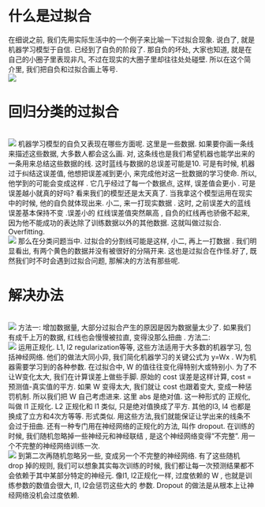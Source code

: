 # 什么是过拟合
在细说之前, 我们先用实际生活中的一个例子来比喻一下过拟合现象. 说白了, 就是机器学习模型于自信. 已经到了自负的阶段了. 那自负的坏处, 大家也知道, 就是在自己的小圈子里表现非凡, 不过在现实的大圈子里却往往处处碰壁. 所以在这个简介里, 我们把自负和过拟合画上等号.
<br>![](https://morvanzhou.github.io/static/results/ML-intro/overfitting1.png)
# 回归分类的过拟合
<br>![](https://morvanzhou.github.io/static/results/ML-intro/overfitting2.png)
机器学习模型的自负又表现在哪些方面呢. 这里是一些数据. 如果要你画一条线来描述这些数据, 大多数人都会这么画. 对, 这条线也是我们希望机器也能学出来的一条用来总结这些数据的线. 这时蓝线与数据的总误差可能是10. 可是有时候, 机器过于纠结这误差值, 他想把误差减到更小, 来完成他对这一批数据的学习使命. 所以, 他学到的可能会变成这样 . 它几乎经过了每一个数据点, 这样, 误差值会更小 . 可是误差越小就真的好吗? 看来我们的模型还是太天真了. 当我拿这个模型运用在现实中的时候, 他的自负就体现出来. 小二, 来一打现实数据 . 这时, 之前误差大的蓝线误差基本保持不变 .误差小的 红线误差值突然飙高 , 自负的红线再也骄傲不起来, 因为他不能成功的表达除了训练数据以外的其他数据. 这就叫做过拟合. Overfitting.
<br>![](https://morvanzhou.github.io/static/results/ML-intro/overfitting3.png)
那么在分类问题当中. 过拟合的分割线可能是这样, 小二, 再上一打数据 . 我们明显看出, 有两个黄色的数据并没有被很好的分隔开来. 这也是过拟合在作怪.好了, 既然我们时不时会遇到过拟合问题, 那解决的方法有那些呢.
# 解决办法
<br>![](https://morvanzhou.github.io/static/results/ML-intro/overfitting4.png)
方法一: 增加数据量, 大部分过拟合产生的原因是因为数据量太少了. 如果我们有成千上万的数据, 红线也会慢慢被拉直, 变得没那么扭曲 . 
方法二:
<br>![](https://morvanzhou.github.io/static/results/ML-intro/overfitting5.png)
运用正规化. L1, l2 regularization等等, 这些方法适用于大多数的机器学习, 包括神经网络. 他们的做法大同小异, 我们简化机器学习的关键公式为 y=Wx . W为机器需要学习到的各种参数. 在过拟合中, W 的值往往变化得特别大或特别小. 为了不让W变化太大, 我们在计算误差上做些手脚. 原始的 cost 误差是这样计算, cost = 预测值-真实值的平方. 如果 W 变得太大, 我们就让 cost 也跟着变大, 变成一种惩罚机制. 所以我们把 W 自己考虑进来. 这里 abs 是绝对值. 这一种形式的 正规化, 叫做 l1 正规化. L2 正规化和 l1 类似, 只是绝对值换成了平方. 其他的l3, l4 也都是换成了立方和4次方等等. 形式类似. 用这些方法,我们就能保证让学出来的线条不会过于扭曲.
还有一种专门用在神经网络的正规化的方法, 叫作 dropout. 在训练的时候, 我们随机忽略掉一些神经元和神经联结 , 是这个神经网络变得”不完整”. 用一个不完整的神经网络训练一次.
<br>![](https://morvanzhou.github.io/static/results/ML-intro/overfitting6.png)
到第二次再随机忽略另一些, 变成另一个不完整的神经网络. 有了这些随机 drop 掉的规则, 我们可以想象其实每次训练的时候, 我们都让每一次预测结果都不会依赖于其中某部分特定的神经元. 像l1, l2正规化一样, 过度依赖的 W , 也就是训练参数的数值会很大, l1, l2会惩罚这些大的 参数. Dropout 的做法是从根本上让神经网络没机会过度依赖.

